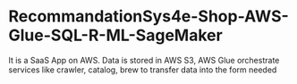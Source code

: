 # RecommandationSys4e-Shop-AWS-Glue-SQL-R-ML-SageMaker
It is a SaaS App on AWS.  Data is stored in AWS S3, AWS Glue orchestrate services like crawler, catalog, brew to transfer data into the form needed

